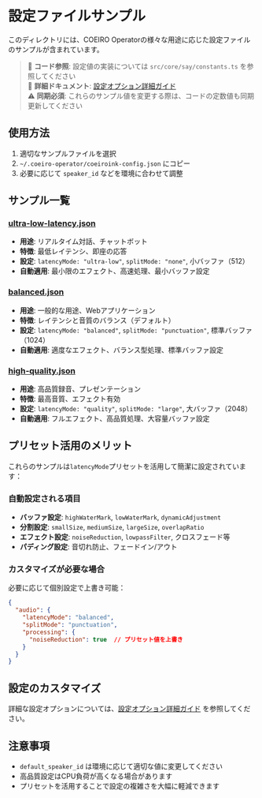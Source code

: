 # 設定ファイルサンプル

このディレクトリには、COEIRO Operatorの様々な用途に応じた設定ファイルのサンプルが含まれています。

> 🔗 **コード参照**: 設定値の実装については `src/core/say/constants.ts` を参照してください  
> 📖 **詳細ドキュメント**: [設定オプション詳細ガイド](../user-guide/configuration-options.md)  
> ⚠️  **同期必須**: これらのサンプル値を変更する際は、コードの定数値も同期更新してください

## 使用方法

1. 適切なサンプルファイルを選択
2. `~/.coeiro-operator/coeiroink-config.json` にコピー
3. 必要に応じて `speaker_id` などを環境に合わせて調整

## サンプル一覧

### [ultra-low-latency.json](./ultra-low-latency.json)
- **用途**: リアルタイム対話、チャットボット
- **特徴**: 最低レイテンシ、即座の応答
- **設定**: `latencyMode: "ultra-low"`, `splitMode: "none"`, 小バッファ（512）
- **自動適用**: 最小限のエフェクト、高速処理、最小バッファ設定

### [balanced.json](./balanced.json)
- **用途**: 一般的な用途、Webアプリケーション
- **特徴**: レイテンシと音質のバランス（デフォルト）
- **設定**: `latencyMode: "balanced"`, `splitMode: "punctuation"`, 標準バッファ（1024）
- **自動適用**: 適度なエフェクト、バランス型処理、標準バッファ設定

### [high-quality.json](./high-quality.json)
- **用途**: 高品質録音、プレゼンテーション
- **特徴**: 最高音質、エフェクト有効
- **設定**: `latencyMode: "quality"`, `splitMode: "large"`, 大バッファ（2048）
- **自動適用**: フルエフェクト、高品質処理、大容量バッファ設定

## プリセット活用のメリット

これらのサンプルは`latencyMode`プリセットを活用して簡潔に設定されています：

### 自動設定される項目
- **バッファ設定**: `highWaterMark`, `lowWaterMark`, `dynamicAdjustment`
- **分割設定**: `smallSize`, `mediumSize`, `largeSize`, `overlapRatio`
- **エフェクト設定**: `noiseReduction`, `lowpassFilter`, クロスフェード等
- **パディング設定**: 音切れ防止、フェードイン/アウト

### カスタマイズが必要な場合
必要に応じて個別設定で上書き可能：
```json
{
  "audio": {
    "latencyMode": "balanced",
    "splitMode": "punctuation",
    "processing": {
      "noiseReduction": true  // プリセット値を上書き
    }
  }
}
```

## 設定のカスタマイズ

詳細な設定オプションについては、[設定オプション詳細ガイド](../user-guide/configuration-options.md) を参照してください。

## 注意事項

- `default_speaker_id` は環境に応じて適切な値に変更してください
- 高品質設定はCPU負荷が高くなる場合があります  
- プリセットを活用することで設定の複雑さを大幅に軽減できます